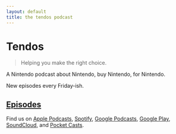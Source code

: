 ```yaml
---
layout: default
title: the tendos podcast
---
```


# Tendos

>Helping you make the right choice.

A Nintendo podcast about Nintendo, buy Nintendo, for Nintendo.

New episodes every Friday-ish. 

## [Episodes](/tendos/episodes) 

Find us on [Apple Podcasts](https://podcasts.apple.com/us/podcast/tendos/id1474711730), [Spotify](https://open.spotify.com/show/0f83jgg7CCT1OokROI1QRJ), [Google Podcasts](https://podcasts.google.com/?feed=aHR0cHM6Ly9ha2M4MDEyLmdpdGh1Yi5pby90ZW5kb3MvZXBpc29kZXMvYXRvbS54bWw%3D&hl=en), [Google Play](https://playmusic.app.goo.gl/?ibi=com.google.PlayMusic&isi=691797987&ius=googleplaymusic&apn=com.google.android.music&link=https://play.google.com/music/m/I74vmx2ylb7yy57gs7y52veey3y?t%3DTendos%26pcampaignid%3DMKT-na-all-co-pr-mu-pod-16), [SoundCloud](https://soundcloud.com/tendos-podcast), and [Pocket Casts](https://pca.st/do62).
